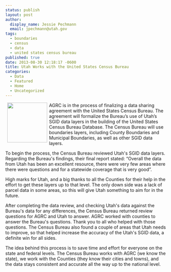 ```yaml
---
status: publish
layout: post
author:
  display_name: Jessie Pechmann
  email: jpechmann@utah.gov
tags:
  - boundaries
  - census
  - data
  - united states census bureau
published: true
date: 2013-08-30 12:18:17 -0600
title: Utah Works with the United States Census Bureau
categories:
  - Data
  - Featured
  - Home
  - Uncategorized
---
```

<p><img alt="" src="{{ "/images/Census_Bureau_seal.svg_-150x150.png" | prepend: site.baseurl }}" style="border-style:solid; border-width:0px; float:left; height:125px; margin:0px 6px; width:125px" />AGRC is in the process of finalizing a data sharing agreement with the United States Census Bureau. The agreement will formalize the Bureau&rsquo;s use of Utah&rsquo;s SGID data layers in the building of the United States Census Bureau Database. The Census Bureau will use boundaries layers, including County Boundaries and Municipal Boundaries, as well as other SGID data layers.</p>
<p>To begin the process, the Census Bureau reviewed Utah's SGID data layers. Regarding the Bureau's findings, their final report stated: “Overall the data from Utah has been an excellent resource, there were very few areas where there were questions and for a statewide coverage that is very good”.  </p>
<p>High marks for Utah, and a big thanks to all the Counties for their help in the effort to get these layers up to that level. The only down side was a lack of parcel data in some areas, so this will give Utah something to aim for in the future.</p>
<p>After completing the data review, and checking Utah's data against the Bureau's data for any differences, the Census Bureau returned review questions for AGRC and Utah to answer. AGRC worked with counties to answer the Bureau's questions. Thank you to all who helped with those questions. The Census Bureau also found a couple of areas that Utah needs to improve, so that helped increase the accuracy of the Utah's SGID data, a definite win for all sides.</p>
<p>The idea behind this process is to save time and effort for everyone on the state and federal levels. The Census Bureau works with AGRC (we know the state), we work with the Counties (they know their cities and towns), and the data stays consistent and accurate all the way up to the national level.</p>
